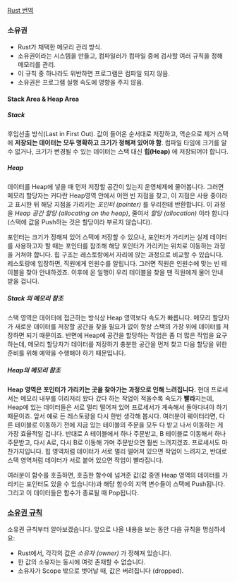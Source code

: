 
[Rust 번역](https://doc.rust-kr.org/title-page.html)

### 소유권
- Rust가 채택한 메모리 관리 방식.  
- 소유권이라는 시스템을 만들고, 컴파일러가 컴파일 중에 검사할 여러 규칙을 정해 메모리를 관리. 
- 이 규칙 중 하나라도 위반하면 프로그램은 컴파일 되지 않음.
- 소유권은 프로그램 실행 속도에 영향을 주지 않음.
#### Stack Area & Heap Area 

#####  Stack
 후입선출 방식(Last in First Out). 값이 들어온 순서대로 저장하고, 역순으로 제거
스택에 **저장되는 데이터는 모두 명확하고 크기가 정해져 있어야 함**.
컴파일 타임에 크기를 알 수 없거나, 크기가 변경될 수 있는 데이터는 스택 대신 **힙(Heap)** 에 저장되어야 합니다.

#####  Heap
 데이터를 Heap에 넣을 때 먼저 저장할 공간이 있는지 운영체제에 물어봅니다. 그러면 메모리 할당자는 커다란 Heap영역 안에서 어떤 빈 지점을 찾고, 이 지점은 사용 중이라고 표시한 뒤 해당 지점을 가리키는 _포인터 (pointer)_ 를 우리한테 반환합니다. 이 과정을 _Heap 공간 할당 (allocating on the heap)_, 줄여서 _할당 (allocation)_ 이라 합니다 (스택에 값을 Push하는 것은 할당이라 부르지 않습니다).

 포인터는 크기가 정해져 있어 스택에 저장할 수 있으나, 포인터가 가리키는 실제 데이터를 사용하고자 할 때는 포인터를 참조해 해당 포인터가 가리키는 위치로 이동하는 과정을 거쳐야 합니다. 힙 구조는 레스토랑에서 자리에 앉는 과정으로 비교할 수 있습니다. 레스토랑에 입장하면, 직원에게 인원수를 알립니다. 그러면 직원은 인원수에 맞는 빈 테이블을 찾아 안내하겠죠. 이후에 온 일행이 우리 테이블을 찾을 땐 직원에게 물어 안내 받을 겁니다.

##### Stack 의 메모리 참조
스택 영역은 데이터에 접근하는 방식상 Heap 영역보다 속도가 빠릅니다. 메모리 할당자가 새로운 데이터를 저장할 공간을 찾을 필요가 없이 항상 스택의 가장 위에 데이터를 저장하면 되기 때문이죠. 반면에 Heap에 공간을 할당하는 작업은 좀 더 많은 작업을 요구하는데, 메모리 할당자가 데이터를 저장하기 충분한 공간을 먼저 찾고 다음 할당을 위한 준비를 위해 예약을 수행해야 하기 때문입니다.

##### Heap의 메모리 참조
**Heap 영역은 포인터가 가리키는 곳을 찾아가는 과정으로 인해 느려집니다.** 현대 프로세서는 메모리 내부를 이리저리 왔다 갔다 하는 작업이 적을수록 속도가 **빨라**지는데, Heap에 있는 데이터들은 서로 멀리 떨어져 있어 프로세서가 계속해서 돌아다녀야 하기 때문이죠. 앞서 예로 든 레스토랑을 다시 한번 생각해 봅시다. 여러분이 웨이터라면, 다른 테이블로 이동하기 전에 지금 있는 테이블의 주문을 모두 다 받고 나서 이동하는 게 가장 효율적일 겁니다. 반대로 A 테이블에서 하나 주문받고, B 테이블로 이동해서 하나 주문받고, 다시 A로, 다시 B로 이동해 가며 주문받으면 훨씬 느려지겠죠. 프로세서도 마찬가지입니다. 힙 영역처럼 데이터가 서로 멀리 떨어져 있으면 작업이 느려지고, 반대로 스택 영역처럼 데이터가 서로 붙어 있으면 작업이 빨라집니다.

여러분이 함수를 호출하면, 호출한 함수에 넘겨준 값(값 중엔 Heap 영역의 데이터를 가리키는 포인터도 있을 수 있습니다)과 해당 함수의 지역 변수들이 스택에 Push됩니다. 그리고 이 데이터들은 함수가 종료될 때 Pop됩니다.

### [소유권 규칙](https://doc.rust-kr.org/ch04-01-what-is-ownership.html#%EC%86%8C%EC%9C%A0%EA%B6%8C-%EA%B7%9C%EC%B9%99)

소유권 규칙부터 알아보겠습니다. 앞으로 나올 내용을 보는 동안 다음 규칙을 명심하세요:

- Rust에서, 각각의 값은 _소유자 (owner)_ 가 정해져 있습니다.
- 한 값의 소유자는 동시에 여럿 존재할 수 없습니다.
- 소유자가 Scope 밖으로 벗어날 때, 값은 버려집니다 (dropped).
